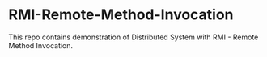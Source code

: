 # RMI-Remote-Method-Invocation
This repo contains demonstration of Distributed System with RMI - Remote Method Invocation.
